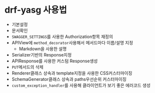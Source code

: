 # drf-yasg 사용법

- 기본설정
- 문서확인
- `SWAGGER_SETTINGS`를 사용한 Authorization항목 재정의
- APIView에 `method_decorator`사용해서 메서드마다 이름/설명 지정
  - Markdown을 사용한 설명
- Serializer기반의 Response지정
- APIResponse를 사용한 커스텀 Response생성
- `PUT`메서드의 삭제
- Renderer클래스 상속과 template지정을 사용한 CSS커스터마이징
- SchemaGenerator클래스 상속과 paths우선순위 커스터마이징
- `custom_exception_handler`를 사용해 클라이언트가 보기 좋은 에러코드 생성

